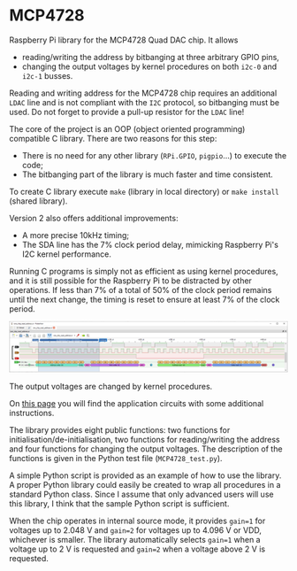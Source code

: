 # MCP4728
Raspberry Pi library for the MCP4728 Quad DAC chip.  It allows
- reading/writing the address by bitbanging at three arbitrary GPIO pins,
- changing the output voltages by kernel procedures on both `i2c-0` and `i2c-1` busses.

Reading and writing address for the MCP4728 chip requires an additional `LDAC` line and is not compliant with the `I2C` protocol, so bitbanging must be used. Do not forget to provide a pull-up resistor for the `LDAC` line!

The core of the project is an OOP (object oriented programming) compatible C library.  There are two reasons for this step:
- There is no need for any other library (`RPi.GPIO`, `pigpio`...) to execute the code;
- The bitbanging part of the library is much faster and time consistent.

To create C library execute `make` (library in local directory) or `make install` (shared library).

Version 2 also offers additional improvements:
- A more precise 10kHz timing;
- The SDA line has the 7% clock period delay, mimicking Raspberry Pi's I2C kernel performance.

Running C programs is simply not as efficient as using kernel procedures, and it is still possible for the Raspberry Pi to be distracted by other operations.  If less than 7% of a total of 50% of the clock period remains until the next change, the timing is reset to ensure at least 7% of the clock period.

![PulseView screenshot](/one_chip_read_address.png)

The output voltages are changed by kernel procedures.

On [this page](http://www.pinteric.com/raspberry.html#dac) you will find the application circuits with some additional instructions.

The library provides eight public functions: two functions for initialisation/de-initialisation, two functions for reading/writing the address and four functions for changing the output voltages.  The description of the functions is given in the Python test file (`MCP4728_test.py`).

A simple Python script is provided as an example of how to use the library. A proper Python library could easily be created to wrap all procedures in a standard Python class. Since I assume that only advanced users will use this library, I think that the sample Python script is sufficient.

When the chip operates in internal source mode, it provides `gain=1` for voltages up to 2.048 V and `gain=2` for voltages up to 4.096 V or VDD, whichever is smaller.  The library automatically selects `gain=1` when a voltage up to 2 V is requested and `gain=2` when a voltage above 2 V is requested.
